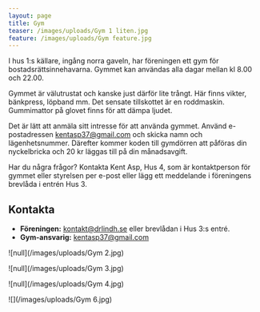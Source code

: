```yaml
---
layout: page
title: Gym
teaser: /images/uploads/Gym 1 liten.jpg
feature: /images/uploads/Gym feature.jpg
---
```

I hus 1:s källare, ingång norra gaveln, har föreningen ett gym för bostadsrättsinnehavarna. Gymmet kan användas alla dagar mellan kl 8.00 och 22.00.

Gymmet är välutrustat och kanske just därför lite trångt. Här finns vikter, bänkpress, löpband mm. Det sensate tillskottet är en roddmaskin. Gummimattor på glovet finns för att dämpa ljudet. 

Det är lätt att anmäla sitt intresse för att använda gymmet. Använd e-postadressen kentasp37@gmail.com och skicka namn och lägenhetsnummer. Därefter kommer koden till gymdörren att påföras din nyckelbricka och 20 kr läggas till på din månadsavgift. 

Har du några frågor? Kontakta Kent Asp, Hus 4, som är kontaktperson för gymmet eller styrelsen per e-post eller lägg ett meddelande i föreningens brevlåda i entrén Hus 3.

## Kontakta

* **Föreningen:** kontakt@drlindh.se eller brevlådan i Hus 3:s entré.
* **Gym-ansvarig:** kentasp37@gmail.com

![null](/images/uploads/Gym 2.jpg)

![null](/images/uploads/Gym 3.jpg)

![null](/images/uploads/Gym 4.jpg)

![](/images/uploads/Gym 6.jpg)
